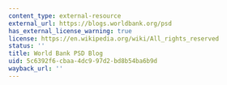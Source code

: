 ```yaml
---
content_type: external-resource
external_url: https://blogs.worldbank.org/psd
has_external_license_warning: true
license: https://en.wikipedia.org/wiki/All_rights_reserved
status: ''
title: World Bank PSD Blog
uid: 5c6392f6-cbaa-4dc9-97d2-bd8b54ba6b9d
wayback_url: ''
---
```

